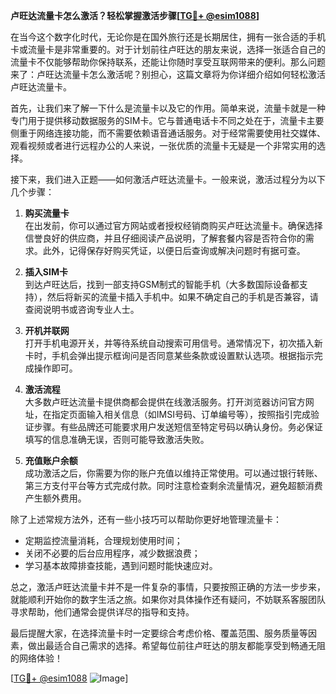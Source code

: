 **卢旺达流量卡怎么激活？轻松掌握激活步骤[[TG💪+ @esim1088](https://t.me/s/esim1088)]**

在当今这个数字化时代，无论你是在国外旅行还是长期居住，拥有一张合适的手机卡或流量卡是非常重要的。对于计划前往卢旺达的朋友来说，选择一张适合自己的流量卡不仅能够帮助你保持联系，还能让你随时享受互联网带来的便利。那么问题来了：卢旺达流量卡怎么激活呢？别担心，这篇文章将为你详细介绍如何轻松激活卢旺达流量卡。

首先，让我们来了解一下什么是流量卡以及它的作用。简单来说，流量卡就是一种专门用于提供移动数据服务的SIM卡。它与普通电话卡不同之处在于，流量卡主要侧重于网络连接功能，而不需要依赖语音通话服务。对于经常需要使用社交媒体、观看视频或者进行远程办公的人来说，一张优质的流量卡无疑是一个非常实用的选择。

接下来，我们进入正题——如何激活卢旺达流量卡。一般来说，激活过程分为以下几个步骤：

1. **购买流量卡**  
   在出发前，你可以通过官方网站或者授权经销商购买卢旺达流量卡。确保选择信誉良好的供应商，并且仔细阅读产品说明，了解套餐内容是否符合你的需求。此外，记得保存好购买凭证，以便日后查询或解决问题时有据可查。

2. **插入SIM卡**  
   到达卢旺达后，找到一部支持GSM制式的智能手机（大多数国际设备都支持），然后将新买的流量卡插入手机中。如果不确定自己的手机是否兼容，请查阅说明书或咨询专业人士。

3. **开机并联网**  
   打开手机电源开关，并等待系统自动搜索可用信号。通常情况下，初次插入新卡时，手机会弹出提示框询问是否同意某些条款或设置默认选项。根据指示完成操作即可。

4. **激活流程**  
   大多数卢旺达流量卡提供商都会提供在线激活服务。打开浏览器访问官方网址，在指定页面输入相关信息（如IMSI号码、订单编号等），按照指引完成验证步骤。有些品牌还可能要求用户发送短信至特定号码以确认身份。务必保证填写的信息准确无误，否则可能导致激活失败。

5. **充值账户余额**  
   成功激活之后，你需要为你的账户充值以维持正常使用。可以通过银行转账、第三方支付平台等方式完成付款。同时注意检查剩余流量情况，避免超额消费产生额外费用。

除了上述常规方法外，还有一些小技巧可以帮助你更好地管理流量卡：

- 定期监控流量消耗，合理规划使用时间；
- 关闭不必要的后台应用程序，减少数据浪费；
- 学习基本故障排查技能，遇到问题时能快速应对。

总之，激活卢旺达流量卡并不是一件复杂的事情，只要按照正确的方法一步步来，就能顺利开始你的数字生活之旅。如果你对具体操作还有疑问，不妨联系客服团队寻求帮助，他们通常会提供详尽的指导和支持。

最后提醒大家，在选择流量卡时一定要综合考虑价格、覆盖范围、服务质量等因素，做出最适合自己需求的选择。希望每位前往卢旺达的朋友都能享受到畅通无阻的网络体验！

[[TG💪+ @esim1088](https://t.me/s/esim1088) ![Image](https://i.postimg.cc/4NQfJmqS/Snipaste-2025-05-13-00-14-12.png)]